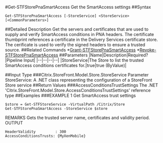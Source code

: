 #Get-STFStorePnaSmartAccess
Get the SmartAccess settings
##Syntax
```Get-STFStorePnaSmartAccess [-StoreService] <StoreService> [<CommonParameters>]
```
##Detailed Description
Get the servers and certificates that are used to supply and verify SmartAccess conditions in PNA headers. The certificate thumbprint references a certificate in the Delivery Services certificate store. The cerificate is used to verify the signed headers to ensure a trusted source.
##Related Commands
*[Grant-STFStorePnaSmartAccess](Grant-STFStorePnaSmartAccess)
*[Revoke-STFStorePnaSmartAccess](Revoke-STFStorePnaSmartAccess)
##Parameters
|Name|Description|Required?|Pipeline Input||--|--|--|--||StoreService|The Store to list the trusted SmartAccess conditions certificates for.|true|true (ByValue)|##Input Type
###Citrix.StoreFront.Model.Store.StoreService
Parameter StoreService: A .NET class representing the configuration of a StoreFront Store service
##Return Values
###AccessConditionsTrustSettings
The .NET 'Citrix.StoreFront.Model.Store.AccessConditionsTrustSettings' reference type
##Examples
###EXAMPLE 1 Get SmartAccess trust settings
```$store = Get-STFStoreService -VirtualPath /Citrix/Store
Get-STFStorePnaSmartAccess -StoreService $store
```
REMARKS
Gets the trusted server name, certificates and validity period.
OUTPUT
```HeaderValidity         : 300
AccessConditionsTrusts: {MyXenMobile}
```
